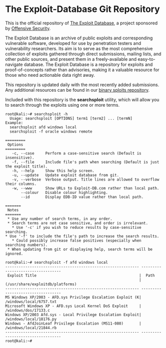 The Exploit-Database Git Repository
===================================

This is the official repository of [The Exploit Database](http://www.exploit-db.com/), a project sponsored by [Offensive Security](https://www.offensive-security.com/).

The Exploit Database is an archive of public exploits and corresponding vulnerable software, developed for use by penetration testers and vulnerability researchers. Its aim is to serve as the most comprehensive collection of exploits gathered through direct submissions, mailing lists, and other public sources, and present them in a freely-available and easy-to-navigate database. The Exploit Database is a repository for exploits and proof-of-concepts rather than advisories, making it a valuable resource for those who need actionable data right away.

This repository is updated daily with the most recently added submissions. Any additional resources can be found in our [binary sploits repository](https://github.com/offensive-security/exploit-database-bin-sploits).

Included with this repository is the **searchsploit** utility, which will allow you to search through the exploits using one or more terms.

```
root@kali:~# searchsploit -h
  Usage: searchsploit [OPTIONS] term1 [term2] ... [termN]
Example:
  searchsploit afd windows local
  searchsploit -f oracle windows remote

=========
 Options
=========
   -c, --case     Perform a case-sensitive search (Default is insensitive).
   -f, --file     Include file's path when searching (Default is just the exploit title).
   -h, --help     Show this help screen.
   -u, --update   Update exploit database from git.
   -v, --verbose  Verbose output. Title lines are allowed to overflow their columns.
   -w, --www      Show URLs to Exploit-DB.com rather than local path.
       --colour   Disable colour highlighting.
       --id       Display EDB-ID value rather than local path.

=======
 Notes
=======
 * Use any number of search terms, in any order.
 * Search terms are not case sensitive, and order is irrelevant.
   * Use '-c' if you wish to reduce results by case-sensitive searching.
* Use '-f' to include the file's path to increase the search results.
   * Could possibly increase false positives (especially when searching numbers).
 * When updating from git or displaying help, search terms will be ignored.

root@kali:~# searchsploit -f afd windows local
------------------------------------------------------------ ----------------------------------
 Exploit Title                                              |  Path
                                                            | (/usr/share/exploitdb/platforms)
------------------------------------------------------------ ----------------------------------
MS Windows XP/2003 - AFD.sys Privilege Escalation Exploit (K| /windows/local/6757.txt
Microsoft Windows XP - AFD.sys Local Kernel DoS Exploit     | /windows/dos/17133.c
Windows XP/2003 Afd.sys - Local Privilege Escalation Exploit| /windows/local/18176.py
Windows - AfdJoinLeaf Privilege Escalation (MS11-080)       | /windows/local/21844.rb
------------------------------------------------------------ ----------------------------------
root@kali:~#
```
